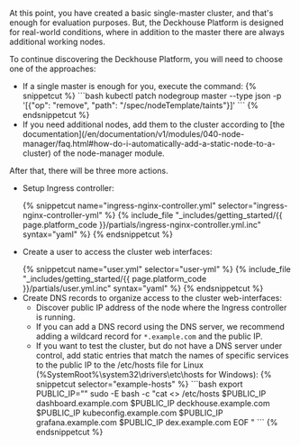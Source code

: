 <script type="text/javascript" src='{{ assets["getting-started.js"].digest_path }}'></script>
<script type="text/javascript" src='{{ assets["getting-started-access.js"].digest_path }}'></script>

At this point, you have created a basic single-master cluster, and that's enough for evaluation purposes. But, the Deckhouse Platform is designed for real-world conditions, where in addition to the master there are always additional working nodes.

To continue discovering the Deckhouse Platform, you will need to choose one of the approaches:
<ul><li>If a single master is enough for you, execute the command:
{% snippetcut %}
```bash
kubectl patch nodegroup master --type json -p '[{"op": "remove", "path": "/spec/nodeTemplate/taints"}]'
```
{% endsnippetcut %}
</li>
<li>If you need additional nodes, add them to the cluster according to [the documentation](/en/documentation/v1/modules/040-node-manager/faq.html#how-do-i-automatically-add-a-static-node-to-a-cluster) of the node-manager module.
</li></ul>

After that, there will be three more actions.
<ul><li><p>Setup Ingress controller:</p>
  {% snippetcut name="ingress-nginx-controller.yml" selector="ingress-nginx-controller-yml" %}
  {% include_file "_includes/getting_started/{{ page.platform_code }}/partials/ingress-nginx-controller.yml.inc" syntax="yaml" %}
  {% endsnippetcut %}
</li>
<li><p>Create a user to access the cluster web interfaces:</p>
  {% snippetcut name="user.yml" selector="user-yml" %}
  {% include_file "_includes/getting_started/{{ page.platform_code }}/partials/user.yml.inc" syntax="yaml" %}
  {% endsnippetcut %}
</li>
<li>Create DNS records to organize access to the cluster web-interfaces:
  <ul><li>Discover public IP address of the node where the Ingress controller is running.</li>
  <li>If you can add a DNS record using the DNS server, we recommend adding a wildcard record for <code>*.example.com</code> and the public IP.</li>
  <li>If you want to test the cluster, but do not have a DNS server under control, add static entries that match the names of specific services to the public IP to the /etc/hosts file for Linux (%SystemRoot%\system32\drivers\etc\hosts for Windows):
{% snippetcut selector="example-hosts" %}
```bash
export PUBLIC_IP="<PUT_PUBLIC_IP_HERE>"
sudo -E bash -c "cat <<EOF >> /etc/hosts
$PUBLIC_IP dashboard.example.com
$PUBLIC_IP deckhouse.example.com
$PUBLIC_IP kubeconfig.example.com
$PUBLIC_IP grafana.example.com
$PUBLIC_IP dex.example.com
EOF
"
```
{% endsnippetcut %}
</li></ul>
</li>
</ul>

<script type="text/javascript">
$( document ).ready(function() {
   generate_password();
   update_parameter('dhctl-user-password-hash', 'password', '<GENERATED_PASSWORD_HASH>',  null ,null);
   update_parameter('dhctl-user-password-hash', null, '<GENERATED_PASSWORD_HASH>',  null ,'[user-yml]');
   update_parameter('dhctl-user-password', null, '<GENERATED_PASSWORD>',  null ,'[user-yml]');
   update_parameter('dhctl-user-password', null, '<GENERATED_PASSWORD>',  null ,'code span.c1');
   update_parameter((sessionStorage.getItem('dhctl-domain')||'example.com').replace('%s.',''), null, 'example.com',  null ,'[user-yml]');
});

</script>
